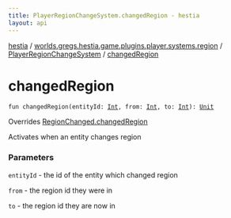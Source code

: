 ```yaml
---
title: PlayerRegionChangeSystem.changedRegion - hestia
layout: api
---
```


<div class='api-docs-breadcrumbs'><a href="../../index.html">hestia</a> / <a href="../index.html">worlds.gregs.hestia.game.plugins.player.systems.region</a> / <a href="index.html">PlayerRegionChangeSystem</a> / <a href="./changed-region.html">changedRegion</a></div>

# changedRegion

<div class="signature"><code><span class="keyword">fun </span><span class="identifier">changedRegion</span><span class="symbol">(</span><span class="parameterName" id="worlds.gregs.hestia.game.plugins.player.systems.region.PlayerRegionChangeSystem$changedRegion(kotlin.Int, kotlin.Int, kotlin.Int)/entityId">entityId</span><span class="symbol">:</span>&nbsp;<a href="https://kotlinlang.org/api/latest/jvm/stdlib/kotlin/-int/index.html"><span class="identifier">Int</span></a><span class="symbol">, </span><span class="parameterName" id="worlds.gregs.hestia.game.plugins.player.systems.region.PlayerRegionChangeSystem$changedRegion(kotlin.Int, kotlin.Int, kotlin.Int)/from">from</span><span class="symbol">:</span>&nbsp;<a href="https://kotlinlang.org/api/latest/jvm/stdlib/kotlin/-int/index.html"><span class="identifier">Int</span></a><span class="symbol">, </span><span class="parameterName" id="worlds.gregs.hestia.game.plugins.player.systems.region.PlayerRegionChangeSystem$changedRegion(kotlin.Int, kotlin.Int, kotlin.Int)/to">to</span><span class="symbol">:</span>&nbsp;<a href="https://kotlinlang.org/api/latest/jvm/stdlib/kotlin/-int/index.html"><span class="identifier">Int</span></a><span class="symbol">)</span><span class="symbol">: </span><a href="https://kotlinlang.org/api/latest/jvm/stdlib/kotlin/-unit/index.html"><span class="identifier">Unit</span></a></code></div>

Overrides <a href="../../worlds.gregs.hestia.game.api.movement/-region-changed/changed-region.html">RegionChanged.changedRegion</a>

Activates when an entity changes region

### Parameters

<code>entityId</code> - the id of the entity which changed region

<code>from</code> - the region id they were in

<code>to</code> - the region id they are now in